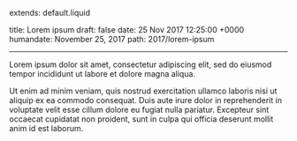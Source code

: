 extends: default.liquid

title: Lorem ipsum 
draft: false 
date: 25 Nov 2017 12:25:00 +0000 
humandate: November 25, 2017 
path: 2017/lorem-ipsum

---

Lorem ipsum dolor sit amet, consectetur adipiscing elit, sed do eiusmod tempor
incididunt ut labore et dolore magna aliqua. 

Ut enim ad minim veniam, quis
nostrud exercitation ullamco laboris nisi ut aliquip ex ea commodo consequat.
Duis aute irure dolor in reprehenderit in voluptate velit esse cillum dolore eu
fugiat nulla pariatur. Excepteur sint occaecat cupidatat non proident, sunt in
culpa qui officia deserunt mollit anim id est laborum.
